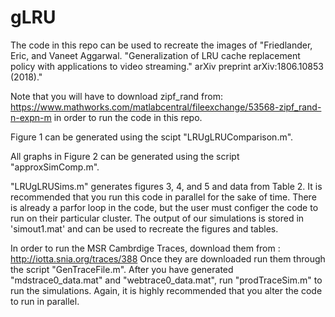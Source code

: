 # gLRU

The code in this repo can be used to recreate the images of "Friedlander, Eric, and Vaneet Aggarwal. "Generalization of LRU cache replacement policy with applications to video streaming." arXiv preprint arXiv:1806.10853 (2018)." 

Note that you will have to download zipf_rand from:
https://www.mathworks.com/matlabcentral/fileexchange/53568-zipf_rand-n-expn-m
in order to run the code in this repo.

Figure 1 can be generated using the scipt "LRUgLRUComparison.m".

All graphs in Figure 2 can be generated using the script "approxSimComp.m". 

 "LRUgLRUSims.m" generates figures 3, 4, and 5 and data from Table 2. It is recommended that you run this code in parallel for the sake of time. There is already a parfor loop in the code, but the user must configer the code to run on their particular cluster. The output of our simulations is stored in
 'simout1.mat' and can be used to recreate the figures and tables.



In order to run the MSR Cambrdige Traces, download them from :
http://iotta.snia.org/traces/388
Once they are downloaded run them through the script "GenTraceFile.m".
After you have generated "mdstrace0_data.mat" and "webtrace0_data.mat", run "prodTraceSim.m" to run the simulations. Again, it is highly recommended that you alter the code to run in parallel.